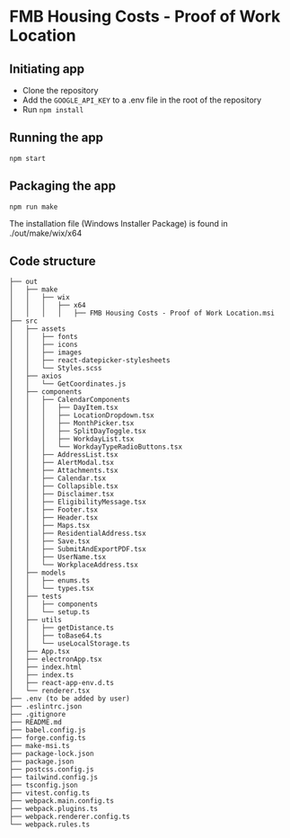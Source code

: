# FMB Housing Costs - Proof of Work Location

## Initiating app

- Clone the repository
- Add the `GOOGLE_API_KEY` to a .env file in the root of the repository
- Run `npm install`

## Running the app

```npm start```

## Packaging the app

```npm run make```

The installation file (Windows Installer Package) is found in ./out/make/wix/x64

## Code structure

```
├── out
│   ├── make
│   │   ├── wix
│   │   │   ├── x64
│   │   │   │   ├── FMB Housing Costs - Proof of Work Location.msi
├── src
│   ├── assets
│   │   ├── fonts
│   │   ├── icons
│   │   ├── images
│   │   ├── react-datepicker-stylesheets
│   │   └── Styles.scss
│   ├── axios
│   │   └── GetCoordinates.js
│   ├── components
│   │   ├── CalendarComponents
│   │   │   ├── DayItem.tsx
│   │   │   ├── LocationDropdown.tsx
│   │   │   ├── MonthPicker.tsx
│   │   │   ├── SplitDayToggle.tsx
│   │   │   ├── WorkdayList.tsx
│   │   │   └── WorkdayTypeRadioButtons.tsx
│   │   ├── AddressList.tsx
│   │   ├── AlertModal.tsx
│   │   ├── Attachments.tsx
│   │   ├── Calendar.tsx
│   │   ├── Collapsible.tsx
│   │   ├── Disclaimer.tsx
│   │   ├── EligibilityMessage.tsx
│   │   ├── Footer.tsx
│   │   ├── Header.tsx
│   │   ├── Maps.tsx
│   │   ├── ResidentialAddress.tsx
│   │   ├── Save.tsx
│   │   ├── SubmitAndExportPDF.tsx
│   │   ├── UserName.tsx
│   │   └── WorkplaceAddress.tsx
│   ├── models
│   │   ├── enums.ts
│   │   └── types.tsx
│   ├── tests
│   │   ├── components
│   │   └── setup.ts
│   ├── utils
│   │   ├── getDistance.ts
│   │   ├── toBase64.ts
│   │   └── useLocalStorage.ts
│   ├── App.tsx
│   ├── electronApp.tsx
│   ├── index.html
│   ├── index.ts
│   ├── react-app-env.d.ts
│   └── renderer.tsx
├── .env (to be added by user)
├── .eslintrc.json
├── .gitignore
├── README.md
├── babel.config.js
├── forge.config.ts
├── make-msi.ts
├── package-lock.json
├── package.json
├── postcss.config.js
├── tailwind.config.js
├── tsconfig.json
├── vitest.config.ts
├── webpack.main.config.ts
├── webpack.plugins.ts
├── webpack.renderer.config.ts
└── webpack.rules.ts
```